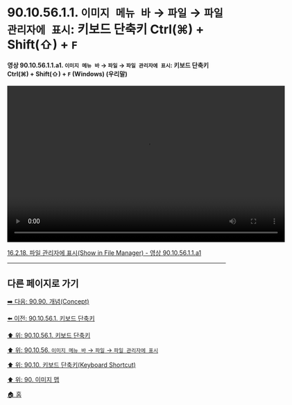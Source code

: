 # 90.10.56.1.1. `이미지 메뉴 바` → `파일` → `파일 관리자에 표시`: 키보드 단축키 Ctrl(⌘) + Shift(⇧) + `F`

<a id="90-10-56-01-01-a1"></a>

#### 영상 90.10.56.1.1.a1. `이미지 메뉴 바` → `파일` → `파일 관리자에 표시`: 키보드 단축키 Ctrl(⌘) + Shift(⇧) + `F` (Windows) (우리말)
<video controls="controls" width="640" height="360" src="https://github.com/user-attachments/assets/d2aef6c5-7921-408e-903e-377c78ed1e1d"></video>

[16.2.18. 파일 관리자에 표시(Show in File Manager) - 영상 90.10.56.1.1.a1](./16-02-18-show-in-file-manager.md#90-10-56-01-01-a1)

***

## 다른 페이지로 가기

[➡️ 다음: 90.90. 개념(Concept)](./90-90-00-concept.md)

[⬅️ 이전: 90.10.56.1. 키보드 단축키](./90-10-56-01-00-keyboard_shortcut.md)

[⬆️ 위: 90.10.56.1. 키보드 단축키](./90-10-56-01-00-keyboard_shortcut.md)

[⬆️ 위: 90.10.56. `이미지 메뉴 바` → `파일` → `파일 관리자에 표시`](./90-10-56-00-menu_file_show_in_file_mananger.md)

[⬆️ 위: 90.10. 키보드 단축키(Keyboard Shortcut)](./90-10-00-keyboard_shortcut.md)

[⬆️ 위: 90. 이미지 맵](./90-00-image-map.md)

[🏠 홈](./00-home.md)